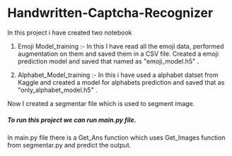 # Handwritten-Captcha-Recognizer
In this project i have created two notebook
1) Emoji Model_training :- In this I have read all the emoji data, performed augmentation on them and saved them in a CSV file. Created a emoji prediction model and saved that named as "emoji_model.h5" .


2) Alphabet_Model_training :- In this i have used a alphabet datset from Kaggle and created a model for alphabets prediction and saved that as "only_alphabet_model.h5" .

Now I created a segmentar file which is used to segment image.

##### To run this project we can run main.py file. #####

In main.py file there is a Get_Ans function which uses Get_Images function from segmentar.py and predict the output.

